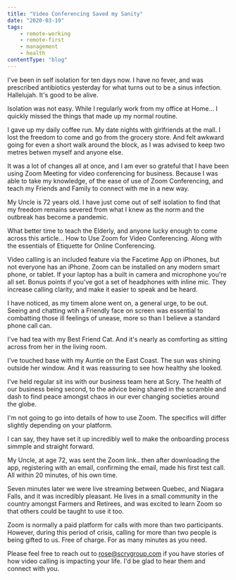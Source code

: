 ```yaml
---
title: "Video Conferencing Saved my Sanity"
date: "2020-03-19"
tags: 
    - remote-working
    - remote-first
    - management
    - health
contentType: "blog"
---
```


I've been in self isolation for ten days now.  I have no fever, and was prescribed antibiotics yesterday for what turns out to be a sinus infection. Hallelujah. It's good to be alive.

Isolation was not easy.  While I regularly work from my office at Home... I quickly missed the things that made up my normal routine.

I gave up my daily coffee run.  My date nights with girlfriends at the mall. I lost the freedom to come and go from the grocery store. And felt awkward going for even a short walk around the block, as I was advised to keep two metres betwen myself and anyone else.

It was a lot of changes all at once, and I am ever so grateful that I have been using Zoom Meeting for video conferencing for business.  Because I was able to take my knowledge, of the ease of use of Zoom Conferencing, and teach my Friends and Family to connect with me in a new way.

My Uncle is 72 years old.  I have just come out of self isolation to find that my freedom remains severed from what I knew as the norm and the outbreak has become a pandemic.

What better time to teach the Elderly, and anyone lucky enough to come across this article... How to Use Zoom for Video Conferencing. Along with the essentials of Etiquette for Online Conferencing.

Video calling is an included feature via the Facetime App on iPhones, but not everyone has an iPhone.  Zoom can be installed on any modern smart phone, or tablet. If your laptop has a built in camera and microphone you're all set.  Bonus points if you've got a set of headphones with inline mic.  They increase calling clarity, and make it easier to speak and be heard.

I have noticed, as my timem alone went on, a general urge, to be out.  Seeing and chatting wtih a Friendly face on screen was essential to combatting those ill feelings of unease, more so than I believe a standard phone call can.

I've had tea with my Best Friend Cat. And it's nearly as comforting as sitting across from her in the living room.

I've touched base with my Auntie on the East Coast.  The sun was shining outside her window. And it was reassuring to see how healthy she looked.

I've held regular sit ins with our business team here at Scry.  The health of our business being second, to the advice being shared in the scramble and dash to find peace amongst chaos in our ever changing societies around the globe.

I'm not going to go into details of how to use Zoom.  The specifics will differ slightly depending on your platform.

I can say, they have set it up incredibly well to make the onboarding process simmple and straight forward.

My Uncle, at age 72, was sent the Zoom link.. then after downloading the app, registering with an email, confirming the email, made his first test call.  All within 20 minutes, of his own time.

Seven minutes later we were live streaming between Quebec, and Niagara Falls, and it was incredibly pleasant.  He lives in a small community in the country amongst Farmers and Retirees, and was excited to learn Zoom so that others could be taught to use it too.

Zoom is normally a paid platform for calls with more than two participants. However, during this period of crisis, calling for more than two people is being gifted to us. Free of charge. For as many minutes as you need.

Please feel free to reach out to [rose@scrygroup.com](mailto:rose@scrygroup.com) if you have stories of how video calling is impacting your life.  I'd be glad to hear them and connect with you.


